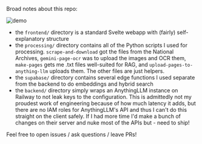 Broad notes about this repo:

![demo](https://github.com/user-attachments/assets/44299cda-8bf0-4fa0-8c76-2262cf56d735)


- the `frontend/` directory is a standard Svelte webapp with (fairly) self-explanatory structure
- the `processing/` directory contains all of the Python scripts I used for processing. `scrape-and-download` got the files from the National Archives, `gemini-page-ocr` was to upload the images and OCR them, `make-pages` gets me .txt files well-suited for RAG, and `upload-pages-to-anything-llm` uploads them. The other files are just helpers.
- the `supabase/` directory contains several edge functions I used separate from the backend to do embeddings and hybrid search
- the `backend/` directory simply wraps an AnythingLLM instance on Railway to not leak keys to the configuration. This is admittedly not my proudest work of engineering because of how much latency it adds, but there are no IAM roles for AnythingLLM's API and thus I can't do this straight on the client safely. If I had more time I'd make a bunch of changes on their server and nuke most of the APIs but - need to ship! 

Feel free to open issues / ask questions / leave PRs!
